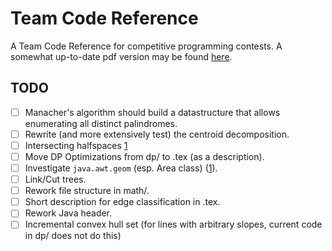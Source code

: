 # Team Code Reference

A Team Code Reference for competitive programming contests. A somewhat up-to-date pdf version may be found [here](http://www.timonknigge.com/competitive-programming/tcr.pdf).

## TODO

- [ ] Manacher's algorithm should build a datastructure that allows enumerating all distinct palindromes.
- [ ] Rewrite (and more extensively test) the centroid decomposition.
- [ ] Intersecting halfspaces [1](http://acm.math.spbu.ru/~kunyavskiy/notebook/)
- [ ] Move DP Optimizations from dp/ to .tex (as a description).
- [ ] Investigate `java.awt.geom` (esp. Area class) ([1](http://web.stanford.edu/~liszt90/acm/notebook.html#file10)).
- [ ] Link/Cut trees.
- [ ] Rework file structure in math/.
- [ ] Short description for edge classification in .tex.
- [ ] Rework Java header.
- [ ] Incremental convex hull set (for lines with arbitrary slopes, current code in dp/ does not do this)
